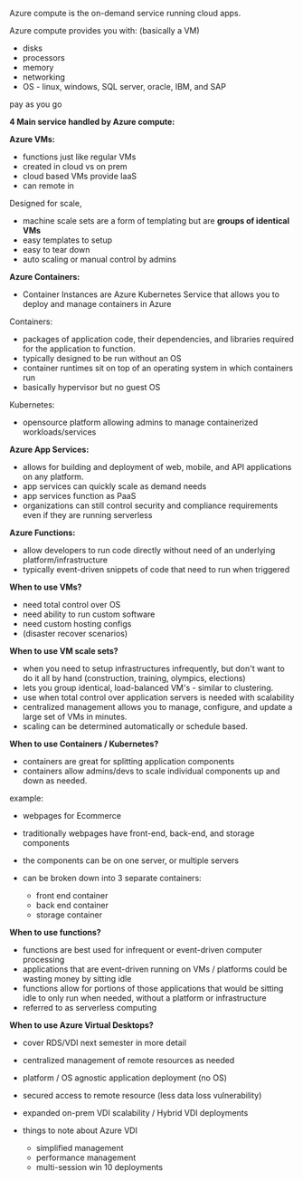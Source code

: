 Azure compute is the on-demand service running cloud apps.

Azure compute provides you with: (basically a VM)

- disks
- processors
- memory
- networking
- OS - linux, windows, SQL server, oracle, IBM, and SAP

pay as you go

  

**4 Main service handled by Azure compute:**

**Azure VMs:**

- functions just like regular VMs
- created in cloud vs on prem
- cloud based VMs provide IaaS
- can remote in

Designed for scale,

- machine scale sets are a form of templating but are **groups of identical VMs**
- easy templates to setup
- easy to tear down
- auto scaling or manual control by admins

  

**Azure Containers:**

- Container Instances are Azure Kubernetes Service that allows you to deploy and manage containers in Azure

Containers:

- packages of application code, their dependencies, and libraries required for the application to function.
- typically designed to be run without an OS
- container runtimes sit on top of an operating system in which containers run
- basically hypervisor but no guest OS

  

Kubernetes:

- opensource platform allowing admins to manage containerized workloads/services

  

**Azure App Services:**

- allows for building and deployment of web, mobile, and API applications on any platform.
- app services can quickly scale as demand needs
- app services function as PaaS
- organizations can still control security and compliance requirements even if they are running serverless
  

  

**Azure Functions:**

- allow developers to run code directly without need of an underlying platform/infrastructure
- typically event-driven snippets of code that need to run when triggered

  

**When to use VMs?**

- need total control over OS
- need ability to run custom software
- need custom hosting configs
- (disaster recover scenarios)

  

**When to use VM scale sets?**

- when you need to setup infrastructures infrequently, but don't want to do it all by hand (construction, training, olympics, elections)
- lets you group identical, load-balanced VM's - similar to clustering.
- use when total control over application servers is needed with scalability
- centralized management allows you to manage, configure, and update a large set of VMs in minutes.
- scaling can be determined automatically or schedule based.

  

**When to use Containers / Kubernetes?**

- containers are great for splitting application components
- containers allow admins/devs to scale individual components up and down as needed.

  

example:

- webpages for Ecommerce
- traditionally webpages have front-end, back-end, and storage components
- the components can be on one server, or multiple servers
- can be broken down into 3 separate containers:
    
    - front end container
    - back end container
    - storage container

  

**When to use functions?**

- functions are best used for infrequent or event-driven computer processing
- applications that are event-driven running on VMs / platforms could be wasting money by sitting idle
- functions allow for portions of those applications that would be sitting idle to only run when needed, without a platform or infrastructure
- referred to as serverless computing

  

**When to use Azure Virtual Desktops?**

- cover RDS/VDI next semester in more detail
- centralized management of remote resources as needed
- platform / OS agnostic application deployment (no OS)
- secured access to remote resource (less data loss vulnerability)
- expanded on-prem VDI scalability / Hybrid VDI deployments
- things to note about Azure VDI
    
    - simplified management
    - performance management
    - multi-session win 10 deployments
